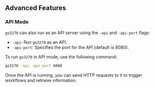 ## Advanced Features

### API Mode

`go3270` can also run as an API server using the `-api` and `-api-port` flags:

- `-api`: Run `go3270` as an API.
- `-api-port`: Specifies the port for the API (default is 8080).

To run `go3270` in API mode, use the following command:

```bash
go3270 -api -api-port 8080
```

Once the API is running, you can send HTTP requests to it to trigger workflows and retrieve information.